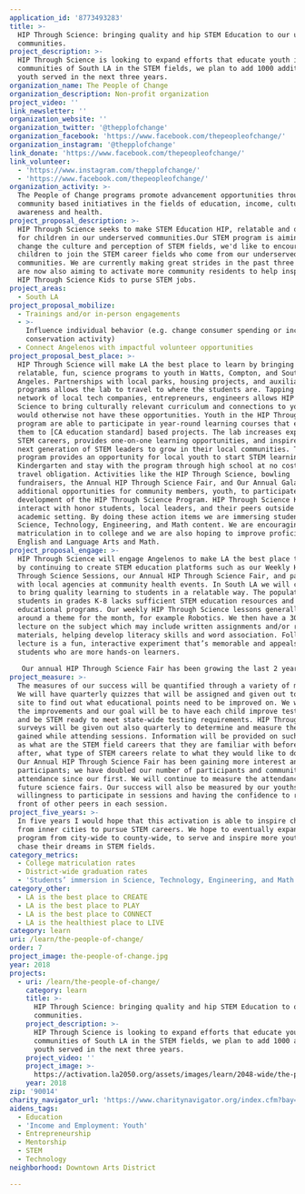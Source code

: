 ```yaml
---
application_id: '8773493283'
title: >-
  HIP Through Science: bringing quality and hip STEM Education to our urban
  communities.
project_description: >-
  HIP Through Science is looking to expand efforts that educate youth in the
  communities of South LA in the STEM fields, we plan to add 1000 additional
  youth served in the next three years.
organization_name: The People of Change
organization_description: Non-profit organization
project_video: ''
link_newsletter: ''
organization_website: ''
organization_twitter: '@thepplofchange'
organization_facebook: 'https://www.facebook.com/thepeopleofchange/'
organization_instagram: '@thepplofchange'
link_donate: 'https://www.facebook.com/thepeopleofchange/'
link_volunteer:
  - 'https://www.instagram.com/thepplofchange/'
  - 'https://www.facebook.com/thepeopleofchange/'
organization_activity: >-
  The People of Change programs promote advancement opportunities through
  community based initiatives in the fields of education, income, cultural
  awareness and health.
project_proposal_description: >-
  HIP Through Science seeks to make STEM Education HIP, relatable and obtainable
  for children in our underserved communities.Our STEM program is aiming to
  change the culture and perception of STEM fields, we'd like to encourage more
  children to join the STEM career fields who come from our underserved
  communities. We are currently making great strides in the past three years,we
  are now also aiming to activate more community residents to help inspire our
  HIP Through Science Kids to purse STEM jobs.
project_areas:
  - South LA
project_proposal_mobilize:
  - Trainings and/or in-person engagements
  - >-
    Influence individual behavior (e.g. change consumer spending or increase
    conservation activity)
  - Connect Angelenos with impactful volunteer opportunities
project_proposal_best_place: >-
  HIP Through Science will make LA the best place to learn by bringing
  relatable, fun, science programs to youth in Watts, Compton, and South Los
  Angeles. Partnerships with local parks, housing projects, and auxiliary school
  programs allows the lab to travel to where the students are. Tapping into a
  network of local tech companies, entrepreneurs, engineers allows HIP Through
  Science to bring culturally relevant curriculum and connections to youth who
  would otherwise not have these opportunities. Youth in the HIP Through Science
  program are able to participate in year-round learning courses that expose
  them to [CA education standard] based projects. The lab increases exposure to
  STEM careers, provides one-on-one learning opportunities, and inspires the
  next generation of STEM leaders to grow in their local communities. The
  program provides an opportunity for local youth to start STEM learning in
  Kindergarten and stay with the program through high school at no cost and no
  travel obligation. Activities like the HIP Through Science, bowling
  fundraisers, the Annual HIP Through Science Fair, and Our Annual Galas are
  additional opportunities for community members, youth, to participate in the
  development of the HIP Through Science Program. HIP Through Science Kids
  interact with honor students, local leaders, and their peers outside of an
  academic setting. By doing these action items we are immersing students in
  Science, Technology, Engineering, and Math content. We are encouraging
  matriculation in to college and we are also hoping to improve proficiency in
  English and Language Arts and Math.
project_proposal_engage: >-
  HIP Through Science will engage Angelenos to make LA the best place to learn
  by continuing to create STEM education platforms such as our Weekly HIP
  Through Science Sessions, our Annual HIP Through Science Fair, and partnering
  with local agencies at community health events. In South LA we will continue
  to bring quality learning to students in a relatable way. The population of
  students in grades K-8 lacks sufficient STEM education resources and
  educational programs. Our weekly HIP Through Science lessons generally revolve
  around a theme for the month, for example Robotics. We then have a 30 minute
  lecture on the subject which may include written assignments and/or reading
  materials, helping develop literacy skills and word association. Following the
  lecture is a fun, interactive experiment that’s memorable and appeals to
  students who are more hands-on learners. 
   
   Our annual HIP Through Science Fair has been growing the last 2 years and were heading into our 3rd, which will surpass the two previous in terms of participation and community support. The Science fair in South LA, particularly Watts community allows students the platform to be recognized for their academic ability in the STEM field. We've have had projects such as creating plasma, breaking down the chemical reaction of a smoke bomb, air propulsion devices and alternative energy methods. This event showcases children with a passion for science and those who witness an opportunity to be engaged and gain interest.
project_measure: >-
  The measures of our success will be quantified through a variety of methods.
  We will have quarterly quizzes that will be assigned and given out to each
  site to find out what educational points need to be improved on. We will track
  the improvements and our goal will be to have each child improve test scores
  and be STEM ready to meet state-wide testing requirements. HIP Through Science
  surveys will be given out also quarterly to determine and measure the interest
  gained while attending sessions. Information will be provided on such topics
  as what are the STEM field careers that they are familiar with before and
  after, what type of STEM careers relate to what they would like to do in life.
  Our Annual HIP Through Science Fair has been gaining more interest and more
  participants; we have doubled our number of participants and community
  attendance since our first. We will continue to measure the attendance of our
  future science fairs. Our success will also be measured by our youths’
  willingness to participate in sessions and having the confidence to read in
  front of other peers in each session.
project_five_years: >-
  In five years I would hope that this activation is able to inspire children
  from inner cities to pursue STEM careers. We hope to eventually expand this
  program from city-wide to county-wide, to serve and inspire more youth to
  chase their dreams in STEM fields.
category_metrics:
  - College matriculation rates
  - District-wide graduation rates
  - 'Students’ immersion in Science, Technology, Engineering, and Math content'
category_other:
  - LA is the best place to CREATE
  - LA is the best place to PLAY
  - LA is the best place to CONNECT
  - LA is the healthiest place to LIVE
category: learn
uri: /learn/the-people-of-change/
order: 7
project_image: the-people-of-change.jpg
year: 2018
projects:
  - uri: /learn/the-people-of-change/
    category: learn
    title: >-
      HIP Through Science: bringing quality and hip STEM Education to our urban
      communities.
    project_description: >-
      HIP Through Science is looking to expand efforts that educate youth in the
      communities of South LA in the STEM fields, we plan to add 1000 additional
      youth served in the next three years.
    project_video: ''
    project_image: >-
      https://activation.la2050.org/assets/images/learn/2048-wide/the-people-of-change.jpg
    year: 2018
zip: '90014'
charity_navigator_url: 'https://www.charitynavigator.org/index.cfm?bay=search.profile&ein='
aidens_tags:
  - Education
  - 'Income and Employment: Youth'
  - Entrepreneurship
  - Mentorship
  - STEM
  - Technology
neighborhood: Downtown Arts District

---
```

